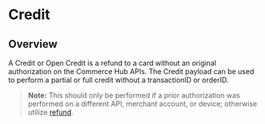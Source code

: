 # Credit

## Overview
A Credit or Open Credit is a refund to a card without an original authorization on the Commerce Hub APIs. The Credit payload can be used to perform a partial or full credit without a transactionID or orderID.

<!-- theme: danger -->
>**Note:** This should only be performed if a prior authorization was performed on a different API, merchant account, or device; otherwise utilize [refund](Refund.md).